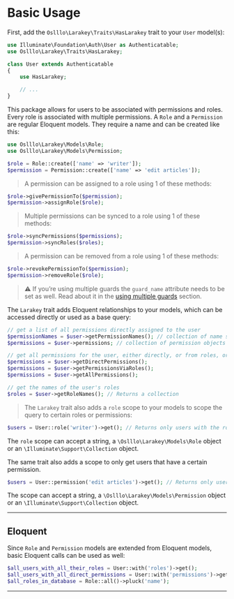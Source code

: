 # Basic Usage

First, add the ```Oslllo\Larakey\Traits\HasLarakey``` trait to your ```User``` model(s):

```php
use Illuminate\Foundation\Auth\User as Authenticatable;
use Oslllo\Larakey\Traits\HasLarakey;

class User extends Authenticatable
{
    use HasLarakey;

    // ...
}
```

This package allows for users to be associated with permissions and roles. Every role is associated with multiple permissions. A ```Role``` and a ```Permission``` are regular Eloquent models. They require a name and can be created like this:

```php
use Oslllo\Larakey\Models\Role;
use Oslllo\Larakey\Models\Permission;

$role = Role::create(['name' => 'writer']);
$permission = Permission::create(['name' => 'edit articles']);
```
>A permission can be assigned to a role using 1 of these methods:

```php
$role->givePermissionTo($permission);
$permission->assignRole($role);
```

>Multiple permissions can be synced to a role using 1 of these methods:

```php
$role->syncPermissions($permissions);
$permission->syncRoles($roles);
```

>A permission can be removed from a role using 1 of these methods:

```php
$role->revokePermissionTo($permission);
$permission->removeRole($role);
```

> ⚠️ If you’re using multiple guards the ```guard_name``` attribute needs to be set as well. Read about it in the [using multiple guards](basic-usage/using-multiple-guards.md) section.

The ```Larakey``` trait adds Eloquent relationships to your models, which can be accessed directly or used as a base query:

```php
// get a list of all permissions directly assigned to the user
$permissionNames = $user->getPermissionNames(); // collection of name strings
$permissions = $user->permissions; // collection of permission objects

// get all permissions for the user, either directly, or from roles, or from both
$permissions = $user->getDirectPermissions();
$permissions = $user->getPermissionsViaRoles();
$permissions = $user->getAllPermissions();

// get the names of the user's roles
$roles = $user->getRoleNames(); // Returns a collection
```

>The ```Larakey``` trait also adds a ```role``` scope to your models to scope the query to certain roles or permissions:

```php
$users = User::role('writer')->get(); // Returns only users with the role 'writer'
```

The ```role``` scope can accept a string, a ```\Oslllo\Larakey\Models\Role``` object or an ```\Illuminate\Support\Collection``` object.

The same trait also adds a scope to only get users that have a certain permission.

```php
$users = User::permission('edit articles')->get(); // Returns only users with the permission 'edit articles' (inherited or directly)
```

The scope can accept a string, a ```\Oslllo\Larakey\Models\Permission``` object or an ```\Illuminate\Support\Collection``` object.

---

## Eloquent

Since ```Role``` and ```Permission``` models are extended from Eloquent models, basic Eloquent calls can be used as well:
```php
$all_users_with_all_their_roles = User::with('roles')->get();
$all_users_with_all_direct_permissions = User::with('permissions')->get();
$all_roles_in_database = Role::all()->pluck('name');
```

---
